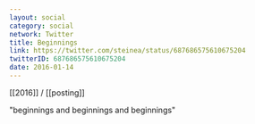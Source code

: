 ```yaml
---
layout: social
category: social
network: Twitter
title: Beginnings
link: https://twitter.com/steinea/status/687686575610675204
twitterID: 687686575610675204
date: 2016-01-14
---
```


[[2016]] / [[posting]]

"beginnings and beginnings and beginnings"
